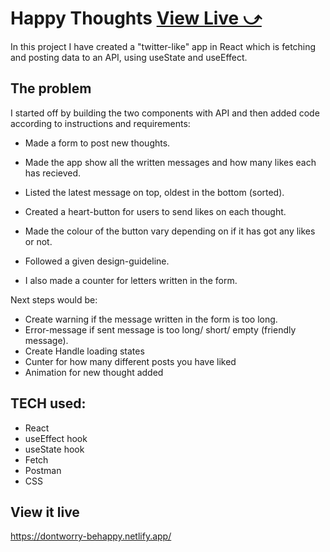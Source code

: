 # Happy Thoughts [View Live &#10555;](https://dontworry-behappy.netlify.app/)

In this project I have created a "twitter-like" app in React which is fetching and posting data to an API, using useState and useEffect.

## The problem

I started off by building the two components with API and then added code according to instructions and requirements:
  * Made a form to post new thoughts.
  * Made the app show all the written messages and how many likes each has recieved.
  * Listed the latest message on top, oldest in the bottom (sorted).
  * Created a heart-button for users to send likes on each thought.
  * Made the colour of the button vary depending on if it has got any likes or not.
  * Followed a given design-guideline.

  * I also made a counter for letters written in the form.

 Next steps would be:
  * Create warning if the message written in the form is too long.
  * Error-message if sent message is too long/ short/ empty (friendly message).
  * Create Handle loading states
  * Cunter for how many different posts you have liked 
  * Animation for new thought added

## TECH used:
 * React
 * useEffect hook
 * useState hook
 * Fetch
 * Postman
 * CSS

## View it live
https://dontworry-behappy.netlify.app/

